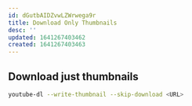 ```yaml
---
id: dGutbAIDZvwLZWrwega9r
title: Download Only Thumbnails
desc: ''
updated: 1641267403462
created: 1641267403463
---
```


## Download just thumbnails

```bash
youtube-dl --write-thumbnail --skip-download <URL>
```
